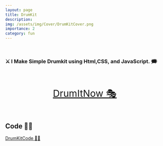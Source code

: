 ```yaml
---
layout: page
title: DrumKit
description: 
img: /assets/img/Cover/DrumKitCover.png
importance: 2
category: fun
---
```

<br>

### ⚔ I Make Simple Drumkit using Html,CSS, and JavaScript. 🗯
<br>
<br>
<p align="center">
  <a style="font-size:30px"  href="https://awwais.me/DrumKit.github.io">
                                                                        DrumItNow 🎭</a>

</p>
<br>

## Code 👨‍💻

[DrumKitCode 🙆‍♀️](https://github.com/awwais/DrumKit.github.io)
